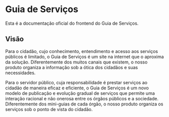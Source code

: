 Guia de Serviços
====

Esta é a documentação oficial do frontend do Guia de Serviços.

Visão
----

Para o cidadão, cujo conhecimento, entendimento e acesso aos serviços públicos é limitado, o Guia de Serviços é um site
na internet que o aproxima da solução. Diferentemente dos muitos canais que existem, o nosso produto organiza a
informação sob a ótica dos cidadãos e suas necessidades.

Para o servidor público, cuja responsabilidade é prestar serviços ao cidadão de maneira eficaz e eficiente, o Guia de Serviços é um novo modelo de publicação e evolução gradual de serviços que permite uma interação racional e não onerosa entre os órgãos públicos e a sociedade. Diferentemente dos mini-guias de cada órgão, o nosso produto organiza os serviços sob o ponto de vista do cidadão.
